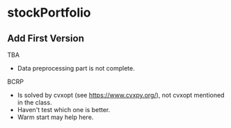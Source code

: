 # stockPortfolio

## Add First Version
TBA
- Data preprocessing part is not complete.

BCRP
- Is solved by cvxopt (see https://www.cvxpy.org/), not cvxopt mentioned in the class. 
- Haven't test which one is better. 
- Warm start may help here.
